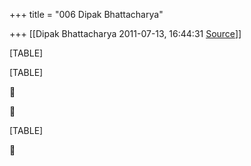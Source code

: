 +++
title = "006 Dipak Bhattacharya"

+++
[[Dipak Bhattacharya	2011-07-13, 16:44:31 [Source](https://groups.google.com/g/bvparishat/c/2Vz5s77JUqI)]]



[TABLE]

[TABLE]





[TABLE]



